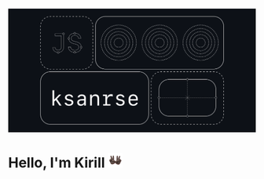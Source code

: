 ![ksanrse](https://github.com/ksanrse/ksanrse/blob/main/images/ksanrse.png)

# Hello, I'm Kirill <img src="https://github.com/ksanrse/ksanrse/blob/main/images/giphy.gif" width="30px">

<!--
**ksanrse/ksanrse** is a ✨ _special_ ✨ repository because its `README.md` (this file) appears on your GitHub profile.

Here are some ideas to get you started:

- 🔭 I’m currently working on ...
- 🌱 I’m currently learning ...
- 👯 I’m looking to collaborate on ...
- 🤔 I’m looking for help with ...
- 💬 Ask me about ...
- 📫 How to reach me: ...
- 😄 Pronouns: ...
- ⚡ Fun fact: ...
-->
